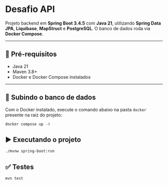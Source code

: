 # Desafio API

Projeto backend em **Spring Boot 3.4.5** com **Java 21**, utilizando **Spring Data JPA**, **Liquibase**, **MapStruct** e **PostgreSQL**. O banco de dados roda via **Docker Compose**.

---

## 🔧 Pré-requisitos

- Java 21
- Maven 3.8+
- Docker e Docker Compose instalados

---

## 🐘 Subindo o banco de dados

Com o Docker instalado, execute o comando abaixo na pasta `docker` presente na raiz do projeto:

```bash
docker compose up -d
```


## ▶️ Executando o projeto
```bash
./mvnw spring-boot:run
```

## ✅ Testes
```bash
mvn test
```
